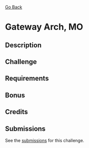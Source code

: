 [Go Back](https://github.com/bonechurch/Route-66#challenges)

# Gateway Arch, MO

## Description

## Challenge

## Requirements

## Bonus

## Credits

## Submissions

See the [submissions]() for this challenge.
